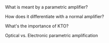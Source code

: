 What is meant by a parametric amplifier?

How does it differentiate with a normal amplifier?

What's the importance of KTO?

Optical vs. Electronic parametric amplification